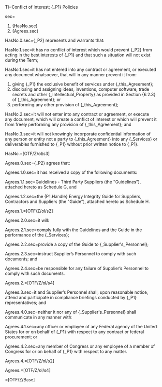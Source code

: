 Ti=Conflict of Interest; {_P1} Policies

sec=<ol><li>{HasNo.sec}<li>{Agrees.sec}</ol>

HasNo.0.sec={_P2} represents and warrants that:

HasNo.1.sec=it has no conflict of interest which would prevent {_P2} from acting in the best interests of {_P1} and that such a situation will not exist during the Term;

HasNo.1.sec=it has not entered into any contract or agreement, or executed any document whatsoever, that will in any manner prevent it from: <ol> <li>giving {_P1} the exclusive benefit of services under {_this_Agreement};</li> <li>disclosing and assigning ideas, inventions, computer software, trade secrets and other {_Intellectual_Property} as provided in Section {6.2.3} of {_this_Agreement}; or</li> <li>performing any other provision of {_this_Agreement};</li> </ol>

HasNo.2.sec=it will not enter into any contract or agreement, or execute any document, which will create a conflict of interest or which will prevent it from freely performing any provision of {_this_Agreement}; and

HasNo.3.sec=it will not knowingly incorporate confidential information of any person or entity not a party to {_this_Agreement} into any {_Services} or deliverables furnished to {_P1} without prior written notice to {_P1}.

HasNo.=[OTF/Z/ol/s3]

Agrees.0.sec={_P2} agrees that:

Agrees.1.0.sec=it has received a copy of the following documents:

Agrees.1.1.sec=Guidelines - Third Party Suppliers (the "Guidelines”), attached hereto as Schedule G, and

Agrees.1.2.sec=the {P1.Handle} Energy Integrity Guide for Suppliers, Contractors and Suppliers (the "Guide”), attached hereto as Schedule H.

Agrees.1.=[OTF/Z/ol/s2]

Agrees.2.0.sec=it will:

Agrees.2.1.sec=comply fully with the Guidelines and the Guide in the performance of the {_Services};

Agrees.2.2.sec=provide a copy of the Guide to {_Supplier's_Personnel};

Agrees.2.3.sec=instruct Supplier’s Personnel to comply with such documents; and

Agrees.2.4.sec=be responsible for any failure of Supplier’s Personnel to comply with such documents.

Agrees.2.=[OTF/Z/ol/s4]

Agrees.3.sec=it and Supplier’s Personnel shall, upon reasonable notice, attend and participate in compliance briefings conducted by {_P1} representatives; and

Agrees.4.0.sec=neither it nor any of {_Supplier's_Personnel} shall communicate in any manner with:

Agrees.4.1.sec=any officer or employee of any Federal agency of the United States for or on behalf of {_P1} with respect to any contract or federal procurement; or

Agrees.4.2.sec=any member of Congress or any employee of a member of Congress for or on behalf of {_P1} with respect to any matter.

Agrees.4.=[OTF/Z/ol/s2]

Agrees.=[OTF/Z/ol/s4]

=[OTF/Z/Base]
